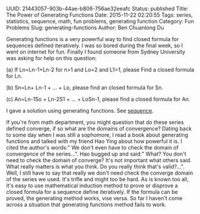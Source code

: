 UUID: 21443057-903b-44ae-b806-756ae32eeafc
Status: published
Title: The Power of Generating Functions
Date: 2015-11-22 02:20:55
Tags: series, statistics, sequence, math, fun problems, generating function
Category: Fun Problems
Slug: generating-functions
Author: Ben Chuanlong Du

Generating functions is a very powerful way to find closed 
formula for sequences defined iteratively.
I was so bored during the final week, 
so I went on internet for fun. 
Finally I found someone from Sydney University was asking for help on this question:

(a) If Ln=Ln-1+Ln-2 for n>1 and Lo=2 and L1=1, please Find a closed formula for Ln.

(b) Sn=Ln+ Ln-1 + … + Lo, please find an closed formula for Sn.

(c) An=Ln-1So + Ln-2S1 + … + LoSn-1, please find a closed formula for An.

I gave a solution using generating functions. See [sequence](http://www.legendu.net/media/sequence.pdf).

If you're from math department, 
you might question that do these series defined converge, 
if so what are the domains of convergence? 
Dating back to some day when I was still a sophomore, 
I read a book about generating functions 
and talked with my friend Hao Ying about how powerful it is. 
I cited the author's words:" We don't even have to check the domain of convergence of the series…". 
Hao bugged up and said:" What? You don't need to check the domain of converge? 
It's not important what others said. 
What really matters is what you think. 
Do you really think that's valid?…". 
Well, I still have to say that really we don't need check the converge domain of the series we used. 
It's trifle and might too be hard. 
As is known too all, 
it's easy to use mathematical induction method to prove or disprove 
a closed formula for a sequence define iteratively. 
If the formula can be proved, 
the generating method works, vise versa. 
So far I haven't come across a situation 
that generating functions method fails to work.

